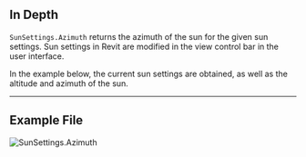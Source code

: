 ## In Depth
`SunSettings.Azimuth` returns the azimuth of the sun for the given sun settings. Sun settings in Revit are modified in the view control bar in the user interface.

In the example below, the current sun settings are obtained, as well as the altitude and azimuth of the sun.
___
## Example File

![SunSettings.Azimuth](./Revit.Elements.SunSettings.Azimuth_img.jpg)
